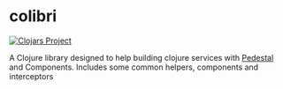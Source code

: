 # colibri

[![Clojars Project](https://img.shields.io/clojars/v/leoiacovini/colibri.svg)](https://clojars.org/leoiacovini/colibri)

A Clojure library designed to help building clojure services with [Pedestal](https://pedestal.io) and Components. 
Includes some common helpers, components and interceptors

